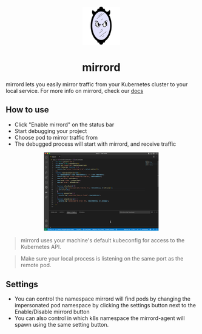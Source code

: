 <p align="center">
  <img src="images/icon.png" width="20%">
</p>
<h1 align="center">mirrord</h1>

mirrord lets you easily mirror traffic from your Kubernetes cluster to your local service. For more info on mirrord, check our [docs](https://mirrord.dev)

## How to use

* Click "Enable mirrord" on the status bar
* Start debugging your project
* Choose pod to mirror traffic from
* The debugged process will start with mirrord, and receive traffic 

<p align="center">
  <img src="../images/demo.gif" width="60%">
</p>

> mirrord uses your machine's default kubeconfig for access to the Kubernetes API.

> Make sure your local process is listening on the same port as the remote pod.
## Settings

- You can control the namespace mirrord will find pods by changing the impersonated pod namespace by clicking the settings button next to the Enable/Disable mirrord button
- You can also control in which k8s namespace the mirrord-agent will spawn using the same setting button.
